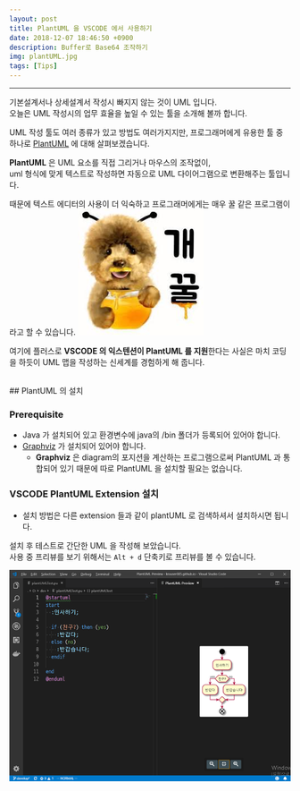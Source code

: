 ```yaml
---
layout: post
title: PlantUML 을 VSCODE 에서 사용하기
date: 2018-12-07 18:46:50 +0900
description: Buffer로 Base64 조작하기
img: plantUML.jpg
tags: [Tips]
---
```

-------------------------------------
기본설계서나 상세설계서 작성시 빠지지 않는 것이 UML 입니다.<br/>
오늘은 UML 작성시의 업무 효율을 높일 수 있는 툴을 소개해 볼까 합니다.<br/>

UML 작성 툴도 여러 종류가 있고 방법도 여러가지지만, 프로그래머에게 유용한 툴 중 하나로 [PlantUML]() 에 대해 살펴보겠습니다.

**PlantUML** 은 UML 요소를 직접 그리거나 마우스의 조작없이,<br/>
uml 형식에 맞게 텍스트로 작성하면 자동으로 UML 다이어그램으로 변환해주는 툴입니다.

때문에 텍스트 에디터의 사용이 더 익숙하고 프로그래머에게는 매우 꿀 같은 프로그램이라고 할 수 있습니다.
![Alt Text](/assets/img/2018-12-07/02.jpg)

여기에 플러스로 **VSCODE 의 익스텐션이 PlantUML 를 지원**한다는 사실은 마치 코딩을 하듯이 UML 맵을 작성하는 신세계를 경험하게 해 줍니다.

<br/>
## PlantUML 의 설치

### Prerequisite
  - Java 가 설치되어 있고 환경변수에 java의 /bin 폴더가 등록되어 있어야 합니다.
  - [Graphviz]() 가 설치되어 있어야 합니다.
    - **Graphviz** 은 diagram의 포지션을 계산하는 프로그램으로써 PlantUML 과 통합되어 있기 때문에 따로 PlantUML 을 설치할 필요는 없습니다.

### VSCODE PlantUML Extension 설치
  - 설치 방법은 다른 extension 들과 같이 plantUML 로 검색하셔서 설치하시면 됩니다.

설치 후 테스트로 간단한 UML 을 작성해 보았습니다.<br/>
사용 중 프리뷰를 보기 위해서는 `Alt + d` 단축키로 프리뷰를 볼 수 있습니다.

![alt text](/assets/img/2018-12-07/01.png)
